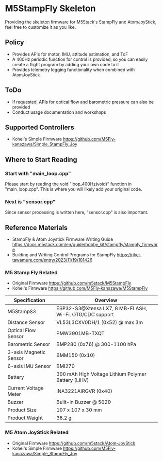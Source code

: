 # M5StampFly Skeleton

Providing the skeleton firmware for M5Stack's StampFly and AtomJoyStick, feel free to customize it as you like.

## Policy

- Provides APIs for motor, IMU, attitude estimation, and ToF
- A 400Hz periodic function for control is provided, so you can easily create a flight program by adding your own code to it
- Provides telemetry logging functionality when combined with AtomJoyStick

## ToDo

- If requested, APIs for optical flow and barometric pressure can also be provided
- Conduct usage documentation and workshops

## Supported Controllers

- Kohei's Simple Firmware https://github.com/M5Fly-kanazawa/Simple_StampFly_Joy

## Where to Start Reading

### Start with "main_loop.cpp"
Please start by reading the void "loop_400Hz(void)" function in "main_loop.cpp". This is where you will likely add your original code.

### Next is "sensor.cpp"
Since sensor processing is written here, "sensor.cpp" is also important.

## Reference Materials

- StampFly & Atom Joystick Firmware Writing Guide https://docs.m5stack.com/en/guide/hobby_kit/stampfly/stamply_firmware
- Building and Writing Control Programs for StampFly https://rikei-tawamure.com/entry/2023/11/19/101426

### M5 Stamp Fly Related

- Original Firmware https://github.com/m5stack/M5StampFly
- Kohei's Firmware https://github.com/M5Fly-kanazawa/M5StampFly

|Specification|Overview|
|----|----|
|M5StampS3|ESP32-S3@Xtensa LX7, 8 MB-FLASH, Wi-Fi, OTG/CDC support|
|Distance Sensor|VL53L3CXV0DH/1 (0x52) @ max 3m|
|Optical Flow Sensor|PMW3901MB-TXQT|
|Barometric Sensor|BMP280 (0x76) @ 300-1100 hPa|
|3-axis Magnetic Sensor|BMM150 (0x10)|
|6-axis IMU Sensor|BMI270|
|Battery|300 mAh High Voltage Lithium Polymer Battery (LiHV)|
|Current Voltage Meter|INA3221AIRGVR (0x40)|
|Buzzer|Built-in Buzzer @ 5020|
|Product Size|107 x 107 x 30 mm|
|Product Weight|36.2 g|

### M5 Atom JoyStick Related

- Original Firmware https://github.com/m5stack/Atom-JoyStick
- Kohei's Simple Firmware https://github.com/M5Fly-kanazawa/Simple_StampFly_Joy
